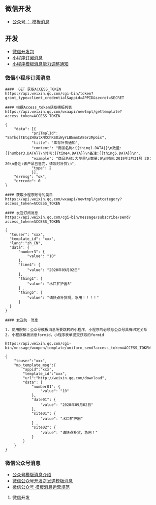 ## 微信开发

- [公众号 ： 模板消息](https://developers.weixin.qq.com/doc/offiaccount/Message_Management/Template_Message_Interface.html)

## 开发
- [微信开发包](https://gitee.com/binary/weixin-java-tools)
- [小程序订阅消息](https://developers.weixin.qq.com/miniprogram/dev/framework/open-ability/subscribe-message.html)
- [小程序模板消息能力调整通知](https://developers.weixin.qq.com/community/develop/doc/00008a8a7d8310b6bf4975b635a401?blockType=1)

### 微信小程序订阅消息
```
####  GET 获取ACCESS_TOKEN
https://api.weixin.qq.com/cgi-bin/token?grant_type=client_credential&appid=APPID&secret=SECRET

#### 根据Access_token获取模板列表
https://api.weixin.qq.com/wxaapi/newtmpl/gettemplate?access_token=ACCESS_TOKEN

{
    "data": [{
            "priTmplId": "8aTkqltEtqZH0atXNXChKSOiWyYLBNmmCA86rzMpGis",
            "title": "库存补货通知",
            "content": "商品名称:{{thing1.DATA}}\n数量:{{number3.DATA}}\n时间:{{time4.DATA}}\n备注:{{thing5.DATA}}\n",
            "example": "商品名称:大苹果\n数量:0\n时间:2019年3月31号 20：20\n备注:该产品已售完，请及时补货\n",
            "type": 2
            }],
    "errmsg": "ok",
    "errcode": 0
}

#### 获取小程序账号的类目
https://api.weixin.qq.com/wxaapi/newtmpl/getcategory?access_token=ACCESS_TOKEN

#### 发送订阅消息
https://api.weixin.qq.com/cgi-bin/message/subscribe/send?access_token=ACCESS_TOKEN

{
  "touser": "xxx",
  "template_id": "xxx",
  "lang":"zh_CN",
  "data": {
      "number3": {
          "value": "10"
      },
      "time4": {
          "value": "2020年09月02日"
      },
      "thing1": {
          "value": "术口扩护器5"
      } ,
      "thing5": {
          "value": "请快点补货啊，急用！！！！"
      }
  }
}

#### 发送统一消息

1. 使用限制：公众号模板消息所要跳转的小程序，小程序的必须与公众号具有绑定关系
2. 小程序模板消息formid，小程序表单提交获取的formid

https://api.weixin.qq.com/cgi-bin/message/wxopen/template/uniform_send?access_token=ACCESS_TOKEN

{
    "touser":"xxx",
    "mp_template_msg":{
        "appid":"xxx",
        "template_id":"xxx",
        "url":"http://weixin.qq.com/download",
        "data": {
            "number01": {
                "value": "10"
            },
            "date01": {
                "value": "2020年09月02日"
            },
            "site01": {
                "value": "术口扩护器"
            } ,
            "site02": {
                "value": "请快点补货，急用！"
            }
        }
    }
}

```
### 微信公众号消息
- [公众号模版消息介绍](https://kf.qq.com/faq/170209E3InyI170209nIF7RJ.html)
- [微信公众号开发之发送模板消息](https://blog.csdn.net/zhuzhezhuzhe1/article/details/83927016)
- [微信公众号 模板消息运营规范](https://developers.weixin.qq.com/doc/offiaccount/Message_Management/Template_Message_Operation_Specifications.html)


1.  微信开发
